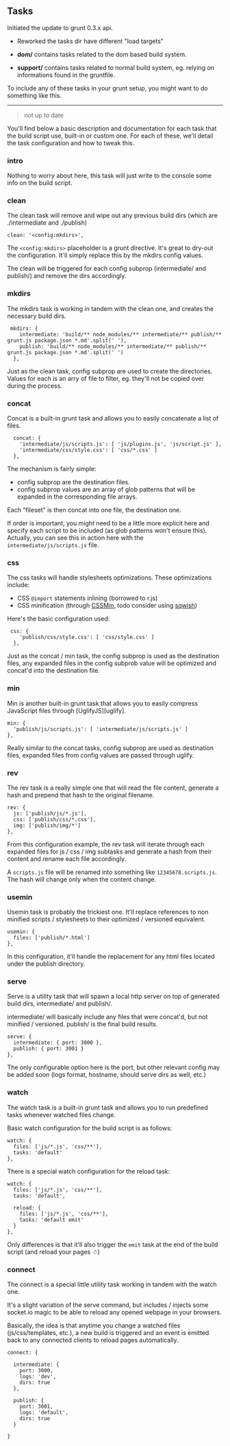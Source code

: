 ## Tasks

Initiated the update to grunt 0.3.x api.

* Reworked the tasks dir have different "load targets"

* **dom/** contains tasks related to the dom based build system.

* **support/** contains tasks related to normal build system, eg.
  relying on informations found in the gruntfile.

To include any of these tasks in your grunt setup, you might want to do
something like this.

---

> not up to date

You'll find below a basic description and documentation for each task
that the build script use, built-in or custom one. For each of these,
we'll detail the task configuration and how to tweak this.

### intro

Nothing to worry about here, this task will just write to the console
some info on the build script.

### clean

The clean task will remove and wipe out any previous build dirs (which
are ./intermediate and ./publish)

    clean: '<config:mkdirs>',

The `<config:mkdirs>` placeholder is a grunt directive. It's great to
dry-out the configuration. It'll simply replace this by the mkdirs
config values.

The clean will be triggered for each config subprop (intermediate/ and
publish/) and remove the dirs accordingly.

### mkdirs

The mkdirs task is working in tandem with the clean one, and creates the
necessary build dirs.

     mkdirs: {
        intermediate: 'build/** node_modules/** intermediate/** publish/**
    grunt.js package.json *.md'.split(' '),
        publish: 'build/** node_modules/** intermediate/** publish/**
    grunt.js package.json *.md'.split(' ')
      },

Just as the clean task, config subprop are used to create the
directories. Values for each is an arry of file to filter, eg. they'll
not be copied over during the process.

### concat

Concat is a built-in grunt task and allows you to easily concatenate a
list of files.

      concat: {
        'intermediate/js/scripts.js': [ 'js/plugins.js', 'js/script.js' ],
        'intermediate/css/style.css': [ 'css/*.css' ]
      },

The mechanism is fairly simple:

* config subprop are the destination files.
* config subprop values are an array of glob patterns that will be
  expanded in the corresponding file arrays.

Each "fileset" is then concat into one file, the destination one.

If order is important, you might need to be a little more explicit here
and specify each script to be included (as glob patterns won't ensure
this). Actually, you can see this in action here with the
`intermediate/js/scripts.js` file.

### css

The css tasks will handle stylesheets optimizations. These optimizations
include:

* CSS `@import` statements inlining (borrowed to r.js)
* CSS minification (through
  [CSSMin](https://github.com/GoalSmashers/clean-css), todo consider
using [sqwish](https://github.com/ded/sqwish))

Here's the basic configuration used:

     css: {
        'publish/css/style.css': [ 'css/style.css' ]
      },

Just as the concat / min task, the config subprop is used as the
destination files, any expanded files in the config subprob value will
be optimized and concat'd into the destination file.

### min

Min is another built-in grunt task that allows you to easily compress
JavaScript files through [UglifyJS][uglify].

    min: {
      'publish/js/scripts.js': [ 'intermediate/js/scripts.js' ]
    },

Really similar to the concat tasks, config subprop are used as
destination files, expanded files from config values are passed through
uglify.

### rev

The rev task is a really simple one that will read the file content,
generate a hash and prepend that hash to the original filename.

    rev: {
      js: ['publish/js/*.js'],
      css: ['publish/css/*.css'],
      img: ['publish/img/*']
    },

From this configuration example, the rev task will iterate through each
expanded files for js / css / img subtasks and generate a hash from
their content and rename each file accordingly.

A `scripts.js` file will be renamed into something like
`12345678.scripts.js`. The hash will change only when the content
change.

### usemin

Usemin task is probably the trickiest one. It'll replace references to
non minified scripts / stylesheets to their optimized / versioned
equivalent.

    usemin: {
      files: ['publish/*.html']
    },

In this configuration, it'll handle the replacement for any html files
located under the publish directory.

### serve

Serve is a utility task that will spawn a local http server on top of
generated build dirs, intermediate/ and publish/.

intermediate/ will basically include any files that were concat'd, but
not minified / versioned. publish/ is the final build results.

    serve: {
      intermediate: { port: 3000 },
      publish: { port: 3001 }
    },

The only configurable option here is the port, but other relevant config
may be added soon (logs format, hostname, should serve dirs as well,  etc.)

### watch

The watch task is a built-in grunt task and allows you to run predefined
tasks whenever watched files change.

Basic watch configuration for the build script is as follows:

    watch: {
      files: ['js/*.js', 'css/**'],
      tasks: 'default'
    },

There is a special watch configuration for the reload task:

    watch: {
      files: ['js/*.js', 'css/**'],
      tasks: 'default',

      reload: {
        files: ['js/*.js', 'css/**'],
        tasks: 'default emit'
      }
    },

Only differences is that it'll also trigger the `emit` task at the end
of the build script (and reload your pages &#9731;)

### connect

The connect is a special little utility task working in tandem with the
watch one.

It's a slight variation of the serve command, but includes / injects
some socket.io magic to be able to reload any opened webpage in your
browsers.

Basically, the idea is that anytime you change a watched files
(js/css/templates, etc.), a new build is triggered and an event is
emitted back to any connected clients to reload pages automatically.

    connect: {

      intermediate: {
        port: 3000,
        logs: 'dev',
        dirs: true
      },

      publish: {
        port: 3001,
        logs: 'default',
        dirs: true
      }

    }

